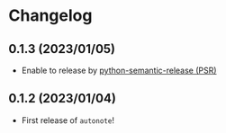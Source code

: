 # Changelog

<!--next-version-placeholder-->

## 0.1.3 (2023/01/05)

- Enable to release by [python-semantic-release (PSR)](https://github.com/python-semantic-release/python-semantic-release)

## 0.1.2 (2023/01/04)

- First release of `autonote`!
